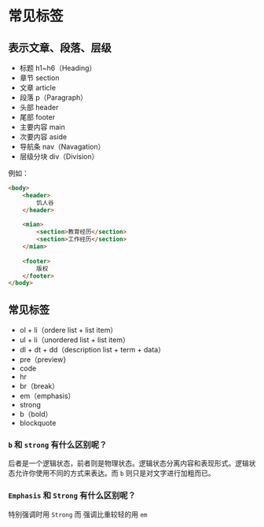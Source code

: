 # 常见标签

## 表示文章、段落、层级

- 标题 h1~h6（Heading）
- 章节 section
- 文章 article
- 段落 p（Paragraph）
- 头部 header
- 尾部 footer
- 主要内容 main
- 次要内容 aside
- 导航条 nav（Navagation）
- 层级分块 div（Division）

例如：

```html
<body>
    <header>
    	饥人谷
    </header>
    
    <mian>
        <section>教育经历</section>
        <section>工作经历</section>
    </mian>
    
    <footer>
    	版权
    </footer>
</body>
```





## 常见标签

- ol + li（ordere list + list item）
- ul + li（unordered list + list item）
- dl + dt + dd（description list + term + data）
- pre（preview}
- code
- hr
- br（break）
- em（emphasis）
- strong
- b（bold）
- blockquote

### `b` 和 `strong` 有什么区别呢？

后者是一个逻辑状态，前者则是物理状态。逻辑状态分离内容和表现形式。逻辑状态允许你使用不同的方式来表达。而 `b` 则只是对文字进行加粗而已。



### `Emphasis` 和 `Strong` 有什么区别呢？

特别强调时用 `Strong` 而 强调比重较轻的用 `em`